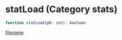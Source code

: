 # statLoad (Category stats)

```js
function statLoad(p0: int): boolean
```

[filename](statLoad_m.md ':include')